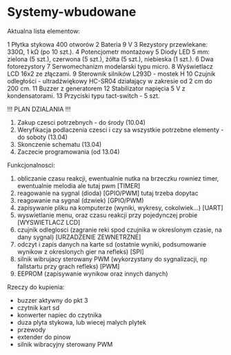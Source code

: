 # Systemy-wbudowane

Aktualna lista elementow:

1 Płytka stykowa 400 otworów
2 Bateria 9 V 
3 Rezystory przewlekane: 330Ω, 1 kΩ (po 10 szt.).
4 Potencjometr montażowy
5 Diody LED 5 mm: zielona (5 szt.), czerwona (5 szt.), żółta (5 szt.), niebieska (1 szt.).
6 Dwa fotorezystory
7 Serwomechanizm modelarski typu micro.
8 Wyświetlacz LCD 16x2 ze złączami.
9 Sterownik silników L293D - mostek H 
10 Czujnik odległości - ultradźwiękowy HC-SR04 działający w zakresie od 2 cm do 200 cm.
11 Buzzer z generatorem 
12 Stabilizator napięcia 5 V z kondensatorami.
13 Przyciski typu tact-switch - 5 szt.

!!! PLAN DZIALANIA !!!
1. Zakup czesci potrzebnych - do środy (10.04)
2. Weryfikacja podlaczenia czesci i czy sa wszystkie potrzebne elementy - do soboty (13.04)
3. Skonczenie schematu (13.04)
4. Zaczecie programowania (od 13.04)


Funkcjonalnosci:
1. obliczanie czasu reakcji, ewentualnie nutka na brzeczku rowniez timer, ewentualnie melodia ale tutaj pwm [TIMER]
2. reagowanie na sygnal (dioda) [GPIO/PWM] tutaj trzeba dopytac
3. reagowanie na sygnal (dzwiek) [GPIO/PWM)
4. zapisywanie pliku na komputerze (wyniki, wykresy, cokolwiek...) [UART]
5. wyswietlanie menu, oraz czasu reakcji przy pojedynczej probie [WYSWIETLACZ LCD]
6. czujnik odleglosci (zagranie reki spod czujnika w okreslonym czasie, na dany sygnal) [URZADZENIE ZEWNETRZNE]
7. odczyt i zapis danych na karte sd (ostatnie wyniki, podsumowanie wynikow z okreslonych gier na refleks) [SPI]
8. silnik wibrujacy sterowany PWM (wykorzystany do sygnalizacji, np fallstartu przy grach refleks) [PWM]
9. EEPROM (zapisywanie wynikow oraz innych danych)

Rzeczy do kupienia:
- buzzer aktywny do pkt 3
- czytnik kart sd
- konwerter napiec do czytnika 
- duza plyta stykowa, lub wiecej malych plytek
- przewody
- extender do pinow
- silnik wibracyjny sterowany PWM

